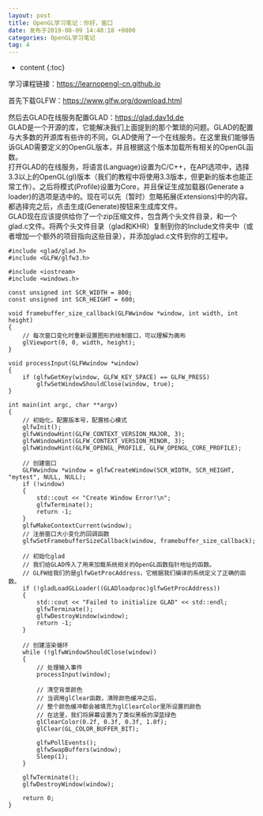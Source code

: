 ```yaml
---
layout: post
title: OpenGL学习笔记：你好，窗口
date: 发布于2019-08-09 14:48:18 +0800
categories: OpenGL学习笔记
tag: 4
---
```


* content
{:toc}

学习课程链接：<https://learnopengl-cn.github.io>

<!-- more -->

首先下载GLFW：<https://www.glfw.org/download.html>

然后去GLAD在线服务配置GLAD：<https://glad.dav1d.de>  
GLAD是一个开源的库，它能解决我们上面提到的那个繁琐的问题。GLAD的配置与大多数的开源库有些许的不同，GLAD使用了一个在线服务。在这里我们能够告诉GLAD需要定义的OpenGL版本，并且根据这个版本加载所有相关的OpenGL函数。  
打开GLAD的在线服务，将语言(Language)设置为C/C++，在API选项中，选择3.3以上的OpenGL(gl)版本（我们的教程中将使用3.3版本，但更新的版本也能正常工作）。之后将模式(Profile)设置为Core，并且保证生成加载器(Generate
a loader)的选项是选中的。现在可以先（暂时）忽略拓展(Extensions)中的内容。都选择完之后，点击生成(Generate)按钮来生成库文件。  
GLAD现在应该提供给你了一个zip压缩文件，包含两个头文件目录，和一个glad.c文件。将两个头文件目录（glad和KHR）复制到你的Include文件夹中（或者增加一个额外的项目指向这些目录），并添加glad.c文件到你的工程中。

    
    
    #include <glad/glad.h>
    #include <GLFW/glfw3.h>
    
    #include <iostream>
    #include <windows.h>
    
    const unsigned int SCR_WIDTH = 800;
    const unsigned int SCR_HEIGHT = 600;
    
    void framebuffer_size_callback(GLFWwindow *window, int width, int height)
    {
    	// 每次窗口变化时重新设置图形的绘制窗口，可以理解为画布
    	glViewport(0, 0, width, height);
    }
    
    void processInput(GLFWwindow *window)
    {
    	if (glfwGetKey(window, GLFW_KEY_SPACE) == GLFW_PRESS)
    		glfwSetWindowShouldClose(window, true);
    }
    
    int main(int argc, char **argv)
    {
    	// 初始化，配置版本号，配置核心模式
    	glfwInit();
    	glfwWindowHint(GLFW_CONTEXT_VERSION_MAJOR, 3);
    	glfwWindowHint(GLFW_CONTEXT_VERSION_MINOR, 3);
    	glfwWindowHint(GLFW_OPENGL_PROFILE, GLFW_OPENGL_CORE_PROFILE);
    
    	// 创建窗口
    	GLFWwindow *window = glfwCreateWindow(SCR_WIDTH, SCR_HEIGHT, "mytest", NULL, NULL);
    	if (!window)
    	{
    		std::cout << "Create Window Error!\n";
    		glfwTerminate();
    		return -1;
    	}
    	glfwMakeContextCurrent(window);
    	// 注册窗口大小变化的回调函数
    	glfwSetFramebufferSizeCallback(window, framebuffer_size_callback);
    
    	// 初始化glad
    	// 我们给GLAD传入了用来加载系统相关的OpenGL函数指针地址的函数。
    	// GLFW给我们的是glfwGetProcAddress，它根据我们编译的系统定义了正确的函数。
    	if (!gladLoadGLLoader((GLADloadproc)glfwGetProcAddress))
    	{
    		std::cout << "Failed to initialize GLAD" << std::endl;
    		glfwTerminate();
    		glfwDestroyWindow(window);
    		return -1;
    	}
    
    	// 创建渲染循环
    	while (!glfwWindowShouldClose(window))
    	{
    		// 处理输入事件
    		processInput(window);
    
    		// 清空背景颜色
    		// 当调用glClear函数，清除颜色缓冲之后，
    		// 整个颜色缓冲都会被填充为glClearColor里所设置的颜色
    		// 在这里，我们将屏幕设置为了类似黑板的深蓝绿色
    		glClearColor(0.2f, 0.3f, 0.3f, 1.0f);
    		glClear(GL_COLOR_BUFFER_BIT);
    
    		glfwPollEvents();
    		glfwSwapBuffers(window);
    		Sleep(1);
    	}
    
    	glfwTerminate();
    	glfwDestroyWindow(window);
    
    	return 0;
    }
    


